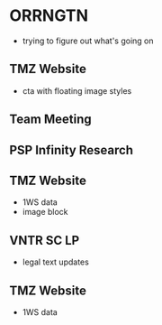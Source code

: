 # ORRNGTN 
- trying to figure out what's going on

## TMZ Website
- cta with floating image styles

## Team Meeting

## PSP Infinity Research

## TMZ Website
- 1WS data
- image block

## VNTR SC LP
- legal text updates

## TMZ Website
- 1WS data